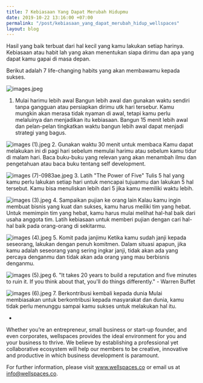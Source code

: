 ```yaml
---
title: 7 Kebiasaan Yang Dapat Merubah Hidupmu
date: 2019-10-22 13:16:00 +07:00
permalink: "/post/kebiasaan_yang_dapat_merubah_hidup_wellspaces"
layout: blog
---
```


Hasil yang baik terbuat dari hal kecil yang kamu lakukan setiap harinya. Kebiasaan atau habit lah yang akan menentukan siapa dirimu dan apa yang dapat kamu gapai di masa depan.

Berikut adalah 7 life-changing habits yang akan membawamu kepada sukses.

![images.jpeg](/uploads/images.jpeg)
1. Mulai harimu lebih awal
Bangun lebih awal dan gunakan waktu sendiri tanpa gangguan atau persiapkan dirimu utk hari tersebur. Kamu mungkin akan merasa tidak nyaman di awal, tetapi kamu perlu melaluinya dan menjadikan itu kebiasaan. Bangun 15 menit lebih awal dan pelan-pelan tingkatkan waktu bangun lebih awal dapat menjadi strategi yang bagus.

![images (1).jpeg](/uploads/images%20(1).jpeg)
2. Gunakan waktu 30 menit untuk membaca
Kamu dapat melakukan ini di pagi hari sebelum memulai harimu atau sebelum kamu tidur di malam hari. Baca buku-buku yang relevan yang akan menambah ilmu dan pengetahuan atau baca buku tentang self development.

![images (7)-0983ae.jpeg](/uploads/images%20(7)-0983ae.jpeg)
3. Latih "The Power of Five"
Tulis 5 hal yang kamu perlu lakukan setiap hari untuk mencapai tujuanmu dan lakukan 5 hal tersebut. Kamu bisa menuliskan lebih dari 5 jika kamu memiliki waktu lebih.

![images (3).jpeg](/uploads/images%20(3).jpeg)
4. Sampaikan pujian ke orang lain
Kalau kamu ingin membuat bisnis yang kuat dan sukses, kamu harus meiliki tim yang hebat. Untuk memimpin tim yang hebat, kamu harus mulai melihat hal-hal baik dari usaha anggota tim. Latih kebiasaan untuk memberi pujian dengan cari hal-hal baik pada orang-orang di sekitarmu.

![images (4).jpeg](/uploads/images%20(4).jpeg)
5. Komit pada janjimu
Ketika kamu sudah janji kepada seseorang, lakukan dengan penuh komitmen. Dalam situasi apapun, jika kamu adalah seseorang yang sering ingkar janji, tidak akan ada yang percaya denganmu dan tidak akan ada orang yang mau berbisnis denganmu.

![images (5).jpeg](/uploads/images%20(5).jpeg)
6. "It takes 20 years to build a reputation and five minutes to ruin it. If you think about that, you'll do things differently." - Warren Buffet

![images (6).jpeg](/uploads/images%20(6).jpeg)
7. Berkontribusi kembali kepada dunia
Mulai membiasakan untuk berkontribusi kepada masyarakat dan dunia, kamu tidak perlu menunggu sampai kamu sukses untuk melakukan hal itu.

-

Whether you’re an entrepreneur, small business or start-up founder, and even corporates, wellspaces provides the ideal environment for you and your business to thrive. We believe by establishing a professional yet collaborative ecosystem will help our members to be creative, innovative and productive in which business development is paramount.

For further information, please visit www.wellspaces.co or email us at info@wellspaces.co.